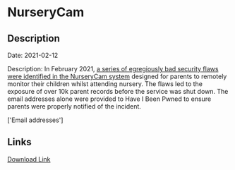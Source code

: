# NurseryCam

## Description

Date: 2021-02-12

Description:
In February 2021, <a href="https://www.theregister.com/2021/02/18/nurserycam_security_problems_footfallcam_ltd/" target="_blank" rel="noopener">a series of egregiously bad security flaws were identified in the NurseryCam system</a> designed for parents to remotely monitor their children whilst attending nursery. The flaws led to the exposure of over 10k parent records before the service was shut down. The email addresses alone were provided to Have I Been Pwned to ensure parents were properly notified of the incident.


['Email addresses']

## Links

[Download Link](https://link-to.net/1229997/846.9240658076003/dynamic/?r=bnVyc2VyeWNhbS5jby51aw==)